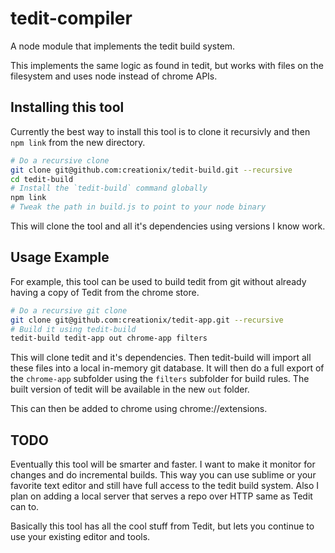 tedit-compiler
==============

A node module that implements the tedit build system.

This implements the same logic as found in tedit, but works with files on the
filesystem and uses node instead of chrome APIs.

## Installing this tool

Currently the best way to install this tool is to clone it recursivly and then `npm link` from the new directory.

```sh
# Do a recursive clone
git clone git@github.com:creationix/tedit-build.git --recursive
cd tedit-build
# Install the `tedit-build` command globally
npm link
# Tweak the path in build.js to point to your node binary
```

This will clone the tool and all it's dependencies using versions I know work.

## Usage Example

For example, this tool can be used to build tedit from git without already having
a copy of Tedit from the chrome store.

```sh
# Do a recursive git clone
git clone git@github.com:creationix/tedit-app.git --recursive
# Build it using tedit-build
tedit-build tedit-app out chrome-app filters
```

This will clone tedit and it's dependencies.  Then tedit-build will import
all these files into a local in-memory git database.  It will then do a
full export of the `chrome-app` subfolder using the `filters` subfolder for
build rules.  The built version of tedit will be available in the new `out` folder.

This can then be added to chrome using chrome://extensions.

## TODO

Eventually this tool will be smarter and faster.  I want to make it monitor for changes
and do incremental builds.  This way you can use sublime or your favorite text
editor and still have full access to the tedit build system.  Also I plan on adding
a local server that serves a repo over HTTP same as Tedit can to.

Basically this tool has all the cool stuff from Tedit, but lets you continue
to use your existing editor and tools.
